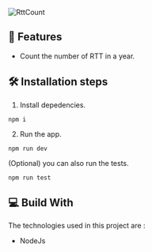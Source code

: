![RttCount](https://socialify.git.ci/kejlerj/RttCount/image?description=1&language=1&owner=1&stargazers=1&theme=Light)

## 🚀 Features
- Count the number of RTT in a year.

## 🛠️ Installation steps
1. Install depedencies.
```
npm i
```
2. Run the app.
```
npm run dev
```
(Optional) you can also run the tests.
```
npm run test
```

## 💻 Build With
The technologies used in this project are :
- NodeJs
